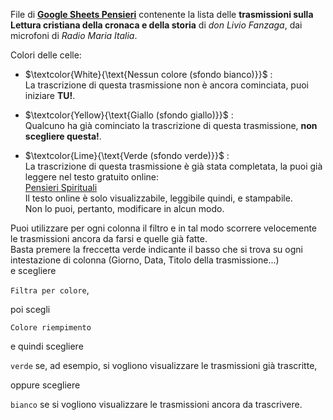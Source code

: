 
File di **[Google Sheets Pensieri](https://docs.google.com/spreadsheets/d/18VII4OIte7B5_PQrYK9lYfO061YqU9I2PD_zum2Z37E/edit?usp=sharing)** contenente la lista delle **trasmissioni sulla Lettura cristiana della cronaca e della storia** di *don Livio Fanzaga*, dai microfoni di *Radio Maria Italia*.<br/>

Colori delle celle:

 - $\textcolor{White}{\text{Nessun colore (sfondo bianco)}}$ :<br/>
La trascrizione di questa trasmissione non è ancora cominciata, puoi iniziare **TU!**.

 - $\textcolor{Yellow}{\text{Giallo (sfondo giallo)}}$ :<br/>
Qualcuno ha già cominciato la trascrizione di questa trasmissione, **non scegliere questa!**.

 - $\textcolor{Lime}{\text{Verde (sfondo verde)}}$ :<br/>
La trascrizione di questa trasmissione è già stata completata, la puoi già leggere nel testo gratuito online:<br/>
[Pensieri Spirituali](https://docs.google.com/document/d/1f79y3bqPjzCxjQToyCH-L5Hn7pKRYA4mrWPsDk5wLSk/edit?usp=sharing)<br/>
Il testo online è solo visualizzabile, leggibile quindi, e stampabile.<br/>
Non lo puoi, pertanto, modificare in alcun modo.

Puoi utilizzare per ogni colonna il filtro e in tal modo scorrere velocemente le trasmissioni ancora da farsi e quelle già fatte.<br/>
Basta premere la freccetta verde indicante il basso che si trova su ogni intestazione di colonna (Giorno, Data, Titolo della trasmissione...)<br/>
e scegliere

`Filtra per colore`,

poi scegli

`Colore riempimento`

e quindi scegliere

`verde` se, ad esempio, si vogliono visualizzare le trasmissioni già trascritte,

oppure scegliere

`bianco` se si vogliono visualizzare le trasmissioni ancora da trascrivere.

